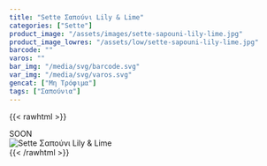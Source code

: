 ```yaml
---
title: "Sette Σαπούνι Lily & Lime"
categories: ["Sette"]
product_image: "/assets/images/sette-sapouni-lily-lime.jpg"
product_image_lowres: "/assets/low/sette-sapouni-lily-lime.jpg"
barcode: ""
varos: ""
bar_img: "/media/svg/barcode.svg"
var_img: "/media/svg/varos.svg"
gencat: ["Μη Τρόφιμα"]
tags: ["Σαπούνια"]
---
```

{{< rawhtml >}}

<div class="sload435"><div class="product">SOON<br><div class="pimg"><img alt="Sette Σαπούνι Lily &amp; Lime" title="Sette Σαπούνι Lily &amp; Lime" src="/assets/images/sette-sapouni-lily-lime.jpg"></div></div></div>
{{< /rawhtml >}}


